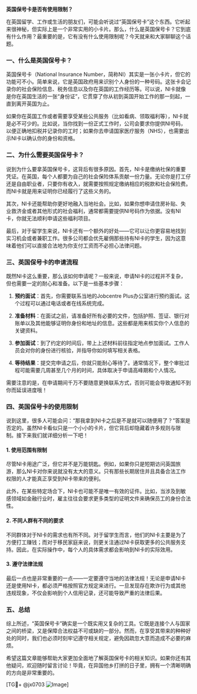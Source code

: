 **英国保号卡是否有使用限制？**

在英国留学、工作或生活的朋友们，可能会听说过“英国保号卡”这个东西。它听起来很神秘，但实际上是一个非常实用的小卡片。那么，什么是英国保号卡？它到底有什么作用？最重要的是，它有没有什么使用限制呢？今天就来和大家聊聊这个话题。

### 一、什么是英国保号卡？

英国保号卡（National Insurance Number，简称NI）其实是一张小卡片，但它的功能可不小。简单来说，它是英国政府用来识别个人身份的一种号码。这张卡会记录你的社会保险信息、税务信息以及你在英国的工作经历等。可以说，NI卡就像是你在英国生活的一张“身份证”，它贯穿了你从初到英国开始工作的那一刻起，一直到离开英国为止。

如果你在英国工作或者需要享受某些公共服务（比如看病、领取福利等），NI卡就是必不可少的。比如说，当你找到一份正式工作时，公司会要求你提供NI号码，以便正确地扣税并记录你的工时；如果你去申请国家医疗服务（NHS），也需要出示NI卡以确认你的身份和资格。

### 二、为什么需要英国保号卡？

说到为什么要拿英国保号卡，这背后有很多原因。首先，NI卡是缴纳社保的重要凭证。在英国，每个人都要为自己的社会保险体系贡献一份力量。无论你是打工仔还是自由职业者，只要你有收入，就需要按照规定缴纳相应的税款和社会保险费。而NI卡就是用来证明你已经履行了这些义务的。

其次，NI卡还能帮助你更好地融入当地社会。比如，如果你想申请住房补贴、失业救济金或者其他形式的社会福利，通常都需要提供NI号码作为依据。没有NI卡，你就无法顺利申请这些福利项目。

最后，对于留学生来说，NI卡还有一个额外的好处——它可以让你更容易地找到实习机会或者兼职工作。很多公司都会优先雇佣那些持有NI卡的学生，因为这意味着他们可以直接合法地为你支付工资而不必担心法律问题。

### 三、英国保号卡的申请流程

既然NI卡这么重要，那么该如何申请呢？一般来说，申请NI卡的过程并不复杂，但也需要一定的耐心和准备。以下是一些基本步骤：

1. **预约面试**：首先，你需要联系当地的Jobcentre Plus办公室进行预约面试。这个过程可以通过电话或者在线系统完成。
   
2. **准备材料**：在面试之前，请准备好所有必要的文件，包括护照、签证、银行对账单以及其他能够证明你身份和地址的信息。这些都是用来核实你个人信息的关键资料。

3. **参加面试**：到了约定的时间后，带上上述材料前往指定地点参加面试。工作人员会对你的身份进行核验，并指导你如何填写相关表格。

4. **等待结果**：提交完申请之后，你就只能耐心等待了。通常情况下，整个审批过程可能需要几周甚至几个月的时间，具体取决于申请高峰期和个人情况。

需要注意的是，在申请期间千万不要随意更换联系方式，否则可能会导致通知不到你而延误进度哦！

### 四、英国保号卡的使用限制

说到这里，很多人可能会问：“那我拿到NI卡之后是不是就可以随便用了？”答案是否定的。虽然NI卡看似只是一个小小的卡片，但它背后却隐藏着许多规则与限制。接下来我们就详细分析一下吧！

#### 1. 使用范围有限制
尽管NI卡用途广泛，但它并不是万能钥匙。例如，如果你只是短期访问英国旅游，那么NI卡对你来说就没有太大的意义。只有那些长期居住并且具备合法工作权限的人才能真正享受到NI卡带来的便利。

此外，在某些特定场合下，NI卡也可能不是唯一有效的证件。比如，当涉及到敏感领域如金融行业时，雇主往往会要求更多类型的证明文件来确保员工的身份合法性。

#### 2. 不同人群有不同的要求
不同群体对于NI卡的需求也有所不同。对于留学生而言，他们的NI卡主要是为了方便打工赚钱；而对于移民家庭来说，则更关注通过NI卡获取更多的公共服务支持。因此，在实际操作中，每个人的具体需求都会影响到NI卡的实际效用。

#### 3. 遵守法律法规
最后一点也是非常重要的一点——一定要遵守当地的法律法规！无论是申请NI卡还是使用NI卡，都必须严格按照官方规定来进行。一旦发现存在欺诈行为或其他违规现象，不仅会影响到个人信用记录，还可能导致严重的法律后果。

### 五、总结

综上所述，“英国保号卡”确实是一个既实用又复杂的工具。它既是连接个人与国家之间的桥梁，又是保障合法权益不可或缺的一部分。然而，在享受其带来的种种好处的同时，我们也必须时刻牢记遵守相关规定，避免因疏忽大意而造成不必要的麻烦。

希望这篇文章能够帮助大家更加全面地了解英国保号卡的相关知识。如果你还有其他疑问，欢迎随时留言讨论！毕竟，在异国他乡打拼的日子里，拥有一个清晰明确的方向是非常重要的。

[TG💪+ @jx0703 ![Image](https://github.com/user-attachments/assets/dbca1d08-cadb-493c-b0ec-ad6f7a83f270)]